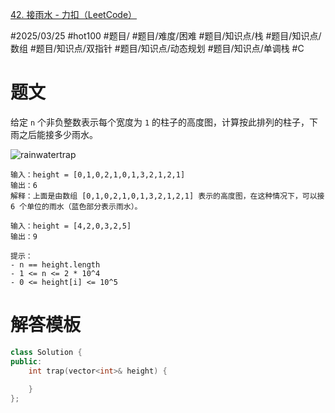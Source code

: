 [42. 接雨水 - 力扣（LeetCode）](https://leetcode.cn/problems/trapping-rain-water/description/?envType=study-plan-v2&envId=top-100-liked)

#2025/03/25 #hot100 #题目/ #题目/难度/困难 #题目/知识点/栈 #题目/知识点/数组 #题目/知识点/双指针 #题目/知识点/动态规划 #题目/知识点/单调栈 #C

# 题文

给定 `n` 个非负整数表示每个宽度为 `1` 的柱子的高度图，计算按此排列的柱子，下雨之后能接多少雨水。

![rainwatertrap](https://assets.leetcode-cn.com/aliyun-lc-upload/uploads/2018/10/22/rainwatertrap.png)

```
输入：height = [0,1,0,2,1,0,1,3,2,1,2,1]
输出：6
解释：上面是由数组 [0,1,0,2,1,0,1,3,2,1,2,1] 表示的高度图，在这种情况下，可以接 6 个单位的雨水（蓝色部分表示雨水）。
```

```
输入：height = [4,2,0,3,2,5]
输出：9
```

```
提示：
- n == height.length
- 1 <= n <= 2 * 10^4
- 0 <= height[i] <= 10^5
```

# 解答模板

```cpp
class Solution {
public:
    int trap(vector<int>& height) {
            
    }
};
```
